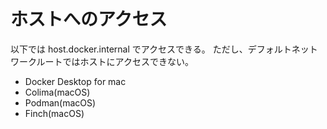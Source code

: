 # ホストへのアクセス

以下では host.docker.internal でアクセスできる。
ただし、デフォルトネットワークルートではホストにアクセスできない。

- Docker Desktop for mac
- Colima(macOS)
- Podman(macOS)
- Finch(macOS)
